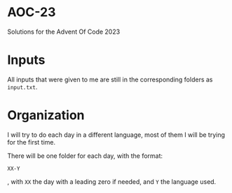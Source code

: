 # AOC-23
Solutions for the Advent Of Code 2023

# Inputs
All inputs that were given to me are still in the corresponding folders as `input.txt`.

# Organization
I will try to do each day in a different language, most of them I will be trying for the first time.

There will be one folder for each day, with the format:

`XX-Y`

, with `XX` the day with a leading zero if needed, and `Y` the language used.
